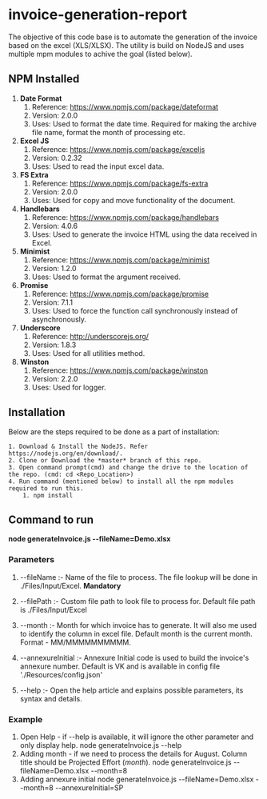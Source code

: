 # invoice-generation-report

The objective of this code base is to automate the generation of the invoice based on the excel (XLS/XLSX). The utility is build on NodeJS and uses multiple mpm modules to achive the goal (listed below).

## NPM Installed

1. **Date Format**
	1. Reference: https://www.npmjs.com/package/dateformat
	2. Version: 2.0.0
	3. Uses: Used to format the date time. Required for making the archive file name, format the month of processing etc.
2. **Excel JS**
	1. Reference: https://www.npmjs.com/package/exceljs
	2. Version: 0.2.32
	3. Uses: Used to read the input excel data.
3. **FS Extra**
	1. Reference: https://www.npmjs.com/package/fs-extra
	2. Version: 2.0.0
	3. Uses: Used for copy and move functionality of the document.
4. **Handlebars**
	1. Reference: https://www.npmjs.com/package/handlebars
	2. Version: 4.0.6
	3. Uses: Used to generate the invoice HTML using the data received in Excel.
5. **Minimist**
	1. Reference: https://www.npmjs.com/package/minimist
	2. Version: 1.2.0
	3. Uses: Used to format the argument received.
6. **Promise**
	1. Reference: https://www.npmjs.com/package/promise
	2. Version: 7.1.1
	3. Uses: Used to force the function call synchronously instead of asynchronously.
7. **Underscore**
	1. Reference: http://underscorejs.org/
	2. Version: 1.8.3
	3. Uses: Used for all utilities method.
8. **Winston**
	1. Reference: https://www.npmjs.com/package/winston
	2. Version: 2.2.0
	3. Uses: Used for logger.

## Installation

Below are the steps required to be done as a part of installation:

	1. Download & Install the NodeJS. Refer https://nodejs.org/en/download/.
	2. Clone or Download the *master* branch of this repo.
	3. Open command prompt(cmd) and change the drive to the location of the repo. (cmd: cd <Repo_Location>)
	4. Run command (mentioned below) to install all the npm modules required to run this. 
		1. npm install	
## Command to run

**node generateInvoice.js --fileName=Demo.xlsx <parameters>**

### Parameters
1. --fileName :- Name of the file to process. The file lookup will be done in ./Files/Input/Excel. **Mandatory**

2. --filePath :- Custom file path to look file to process for. Default file path is ./Files/Input/Excel

3. --month :- Month for which invoice has to generate. It will also me used to identify the column in excel file. Default month is the current month. Format - MM/MMMMMMMMMM.

4. --annexureInitial :- Annexure Initial code is used to build the invoice's annexure number. Default is VK and is available in config file './Resources/config.json'

5. --help :- Open the help article and explains possible parameters, its syntax and details.

### Example

1. Open Help - if --help is available, it will ignore the other parameter and only display help.
	node generateInvoice.js --help
2. Adding month - if we need to process the details for August. Column title should be Projected Effort (_month_).
	node generateInvoice.js --fileName=Demo.xlsx --month=8
3. Adding annexure initial
	node generateInvoice.js --fileName=Demo.xlsx --month=8 --annexureInitial=SP
